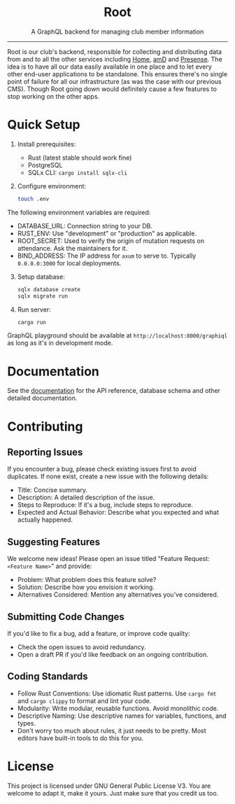 <div align="center">
  <h1>Root</h1>
  <p>A GraphQL backend for managing club member information</p>
</div>

---

Root is our club's backend, responsible for collecting and distributing data from and to all the other services including [Home](https://www.github.com/amfoss/home), [amD](https://www.github.com/amfoss/amd) and [Presense](https://www.github.com/amfoss/presense). The idea is to have all our data easily available in one place and to let every other end-user applications to be standalone. This ensures there's no single point of failure for all our infrastructure (as was the case with our previous CMS). Though Root going down would definitely cause a few features to stop working on the other apps.

# Quick Setup

1. Install prerequisites:
   - Rust (latest stable should work fine)
   - PostgreSQL
   - SQLx CLI: `cargo install sqlx-cli`

2. Configure environment:
   ```bash
   touch .env
   ```

The following environment variables are required:
* DATABASE_URL: Connection string to your DB.
* RUST_ENV: Use "development" or "production" as applicable.
* ROOT_SECRET: Used to verify the origin of mutation requests on attendance. Ask the maintainers for it.
* BIND_ADDRESS: The IP address for `axum` to serve to. Typically `0.0.0.0:3000` for local deployments.

3. Setup database:
   ```bash
   sqlx database create
   sqlx migrate run
   ```

4. Run server:
   ```bash
   cargo run
   ```

GraphQL playground should be available at `http://localhost:8000/graphiql` as long as it's in development mode.

# Documentation

See the [documentation](docs/docs.md) for the API reference, database schema and other detailed documentation.  

# Contributing

## Reporting Issues

If you encounter a bug, please check existing issues first to avoid duplicates. If none exist, create a new issue with the following details:

*  Title: Concise summary.
* Description: A detailed description of the issue.
*  Steps to Reproduce: If it's a bug, include steps to reproduce.
* Expected and Actual Behavior: Describe what you expected and what actually happened.

## Suggesting Features

We welcome new ideas! Please open an issue titled "Feature Request: `<Feature Name>`" and provide:

* Problem: What problem does this feature solve?
* Solution: Describe how you envision it working.
* Alternatives Considered: Mention any alternatives you've considered.

## Submitting Code Changes

If you'd like to fix a bug, add a feature, or improve code quality:

* Check the open issues to avoid redundancy.
* Open a draft PR if you'd like feedback on an ongoing contribution.

## Coding Standards

* Follow Rust Conventions: Use idiomatic Rust patterns. Use `cargo fmt` and `cargo clippy` to format and lint your code.
* Modularity: Write modular, reusable functions. Avoid monolithic code.
* Descriptive Naming: Use descriptive names for variables, functions, and types.
* Don't worry too much about rules, it just needs to be pretty. Most editors have built-in tools to do this for you. 

# License

This project is licensed under GNU General Public License V3. You are welcome to adapt it, make it yours. Just make sure that you credit us too.
